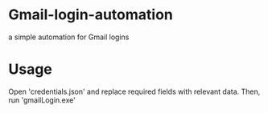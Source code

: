 # Gmail-login-automation
a simple automation for Gmail logins

# Usage
Open 'credentials.json' and replace required fields with relevant data. Then, run 'gmailLogin.exe'
